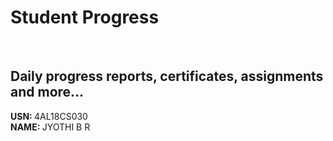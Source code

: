 # Student Progress
<br>

## Daily progress reports, certificates, assignments and more...

<b> USN: </b> 4AL18CS030   <br>
<b> NAME: </b>  JYOTHI B R
